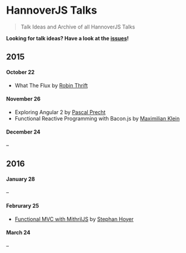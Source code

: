 # HannoverJS Talks

> Talk Ideas and Archive of all HannoverJS Talks

**Looking for talk ideas? Have a look at the [issues](https://github.com/HannoverJS/talks/issues)!**

## 2015

#### October 22

- What The Flux by [Robin Thrift](https://twitter.com/RobinThrift)

#### November 26

- Exploring Angular 2 by [Pascal Precht](https://twitter.com/PascalPrecht)
- Functional Reactive Programming with Bacon.js by [Maximilian Klein](https://twitter.com/LittleHelicase)

#### December 24

–

## 2016

#### January 28

–

#### Februrary 25

- [Functional MVC with MithrilJS](https://github.com/StephanHoyer/mithril-talk) by [Stephan Hoyer](https://twitter.com/cmx66)

#### March 24

–
